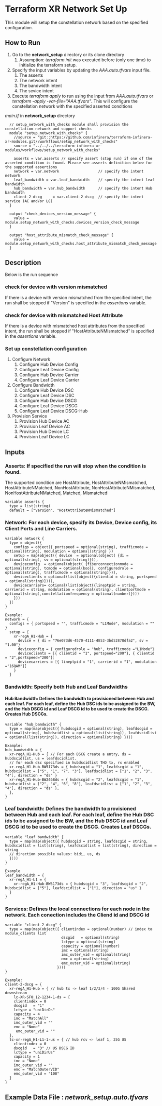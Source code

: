 # Terraform XR Network Set Up
This module will setup the constellation network based on the specified configuration.
## How to Run 
  1. Go to the **network_setup** directory or its clone directory
     1. Assumption: *terraform init* was executed before (only one time) to initialize the terraform setup.
  2. Specify the input variables by updating the *AAA.auto.tfvars* input file. 
     1. The asserts
     2. The network intent
     3. The bandwidth intent
     4. The sevice intent
  3. Execute *terraform apply* to run using the input from *AAA.auto.tfvars* or *terraform -apply -var-file="AAA.tfvars"*. This will configure the constellation network with the specified asserted conditions

*main.tf* in **network_setup** directory
```
  // setup_network_with_checks module shall provision the constellation network and support checks
  module "setup_network_with_checks" {
    //source = "git::https://github.com/infinera/terraform-infinera-xr-modules.git//workflows/setup_network_with_checks"
    source = "../../../terraform-infinera-xr-modules/workflows/setup_network_with_checks"
    
    asserts = var.asserts // specify assert (stop run) if one of the asserted condition is found. PLease see asserts definition below for the supported assertions
    network = var.network                  // specify the intent network
    leaf_bandwidth = var.leaf_bandwidth    // specify the intent leaf bandwidth
    hub_bandwidth = var.hub_bandwidth      // specify the intent Hub bandwidth
    client-2-dscg     = var.client-2-dscg  // specify the intent service (AC and/or LC)
  }

  output "check_devices_version_message" {
    value =  module.setup_network_with_checks.devices_version_check_message
  }

  output "host_attribute_mismatch_check_message" {
    value =  module.setup_network_with_checks.host_attribute_mismatch_check_message
  }
```
## Description
Below is the run sequence
### check for device with version mismatched
If there is a device with version mismatched from the specified intent, the run shall be stopped if "Version" is specified in the *assertions* variable.
### check for device with mismatched Host Attribute
If there is a device with mismatched host attributes from the specified intent, the run shall be stopped if "HostAttributeNMismatched" is specified in the *assertions* variable.
### Set up constellation configuration
1. Configure Network
   1. Configure Hub Device Config
   2. Configure Leaf Device Config
   3. Configure Hub Device Carrier
   4. Configure Leaf Device Carrier
2. Configure Bandwidth
   1. Configure Hub Device DSC
   2. Configure Leaf Device DSC
   3. Configure Hub Device DSCG
   4. Configure Leaf Device DSCG
   5. Configure Leaf Device DSCG-Hub
3. Provision Service
   1. Provision Hub Device AC
   2. Provision Leaf Device AC
   3. Provision Hub Device LC
   4. Provision Leaf Device LC
## Inputs
### Asserts: If specified the run will stop when the condition is found.  
The supported condition are HostAttribute, HostAttributeNMismatched, HostAttributeNMatched, NonHostAttribute, NonHostAttributeNMismatched, NonHostAttributeNMatched,  Matched, Mismatched
```
variable asserts {
  type = list(string)
  default = ["Version", "HostAttributeNMismatched"]
```
### Network: For each device, specify its Device, Device config, its Client Ports and Line Carriers.
```
variable network {
  type = object({
    configs = object({ portspeed = optional(string), trafficmode = optional(string), modulation = optional(string) })
    setup = map(object({ device  = optional(object( {di = optional(string), sv = optional(string)})),
    deviceconfig  = optional(object( {fiberconnectionmode = optional(string), tcmode = optional(bool), configuredrole = optional(string), trafficmode = optional(string)})),
    deviceclients = optional(list(object({clientid = string, portspeed = optional(string)}))),
    devicecarriers= optional(list(object({lineptpid = string, carrierid = string, modulation = optional(string), clientportmode = optional(string),constellationfrequency = optional(number)})))
    }))
  })
}

Example:
network = {
  configs = { portspeed = "", trafficmode = "L1Mode", modulation = "" }
  setup = {
    xr-regA_H1-Hub = {
      device = { di = "76e073d6-4570-4111-4853-3bd52878dfa2", sv = "1.00"}
      deviceconfig = { configuredrole = "hub", trafficmode ="L1Mode"}
      deviceclients = [{ clientid = "1", portspeed="200"}, { clientid = "2",portspeed="200"}]
      devicecarriers = [{ lineptpid = "1", carrierid = "1", modulation ="16QAM"}] 
    }
  }
```
### Bandwidth: Specify both Hub and Leaf Bandwidths
#### Hub Bandwidth: Defines the bandwidth to provisioned between Hub and each leaf. For each leaf, define the Hub DSC ids to be assigned to the BW, and the Hub DSCG id and Leaf DSCG id to be used to create the DSCG. Creates Hub DSCGs.
```
variable "hub_bandwidth" {
  type = map(map(object({ hubdscgid = optional(string), leafdscgid = optional(string), hubdscidlist = optional(list(string)), leafdscidlist = optional(list(string)), direction = optional(string) })))

Example:
hub_bandwidth = {
  xr-regA_H1-Hub = { // For each DSCG create a entry, ds = hubdscidlist, us = leafdscidlist. 
  // for each dsc specified in hubdscidlist THD tx, rx enabled
  xr-regA_H1-Hub-BW5173ds = { hubdscgid = "1", leafdscgid = "1", hubdscidlist = ["5", "1", "7", "3"], leafdscidlist = ["1", "2", "3", "4"], direction = "ds" }
  xr-regA_H1-Hub-BW2468ds = { hubdscgid = "2", leafdscgid = "1", hubdscidlist = ["2", "4", "6", "8"], leafdscidlist = ["1", "2", "3", "4"], direction = "ds" },
  },
}
```
### Leaf bandwidth: Defines the bandwidth to provisioned between Hub and each leaf. For each leaf, define the Hub DSC ids to be assigned to the BW, and the Hub DSCG id and Leaf DSCG id to be used to create the DSCG. Creates Leaf DSCGs.
```
variable "leaf_bandwidth" {
  type = map(map(object({ hubdscgid = string, leafdscgid = string, hubdscidlist = list(string), leafdscidlist = list(string), direction = string
  // direction possible values: bidi, us, ds
  })))
}

Example
leaf_bandwidth = {
  xr-regA_H1-L1 = {       
    xr-regA_H1-Hub-BW5173ds = { hubdscgid = "3", leafdscgid = "2", hubdscidlist = ["5"], leafdscidlist = ["1"], direction = "us" }
  }
}
```
### Services: Defines the local connections for each node in the network. Each conection includes the Cliend id and DSCG id
```
variable "client-2-dscg" {
  type = map(map(object({ clientindex = optional(number) // index to module_clients list
                          dscgid   = optional(string)
                          lctype = optional(string)
                          capacity = optional(number)
                          imc = optional(string)
                          imc_outer_vid = optional(string)
                          emc = optional(string)
                          emc_outer_vid = optional(string) 
                        })))
}

Example:
client-2-dscg = {
  xr-regA_H1-Hub = { // hub tx -> leaf 1/2/3/4 - 100G Shared downstream
    lc-XR-SFO_12-1234-1-ds = { 
    clientindex = 0
    dscgid   = "1"
    lctype = "uniDirDs"
    capacity = 4
    imc = "MatchAll"
    imc_outer_vid = ""
    emc = "None"
     emc_outer_vid = ""
  }, 
  lc-xr-regA_H1-L1-1-us = { // hub rcv <- leaf 1, 25G US
    clientindex = 0
    dscgid   = "3" // US DSCG ID 
    lctype = "uniDirUs"
    capacity = 1
    imc = "None" 
    imc_outer_vid = ""
    emc = "MatchOuterVID"
    emc_outer_vid = "100"       
  }
}
```
## Example Data File : ***network_setup.auto.tfvars***

